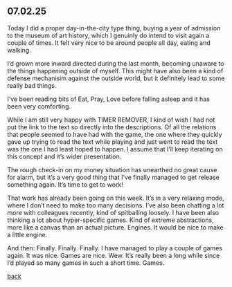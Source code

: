## 07.02.25

Today I did a proper day-in-the-city type thing, buying a year of admission to the museum of art history, which I genuinly do intend to visit again a couple of times. It felt very nice to be around people all day, eating and walking.

I’d grown more inward directed during the last month, becoming unaware to the things happening outside of myself. This might have also been a kind of defense mechanisim against the outside world, but it definitely lead to some really bad things.

I’ve been reading bits of Eat, Pray, Love before falling asleep and it has been very comforting.

While I am still very happy with TIMER REMOVER, I kind of wish I had not put the link to the text so directly into the descriptions. Of all the relations that people seemed to have had with the game, the one where they quickly gave up trying to read the text while playing and just went to read the text was the one I had least hoped to happen. I assume that I’ll keep iterating on this concept and it’s wider presentation.

The rough check-in on my money situation has unearthed no great cause for alarm, but it’s a very good thing that I’ve finally managed to get release something again. It’s time to get to work!

That work has already been going on this week. It’s in a very relaxing mode, where I don’t need to make too many decisions. I’ve also been chatting a lot more with colleagues recently, kind of spitballing loosely. I have been also thinking a lot about hyper-specific games. Kind of extreme abstractions, more like a canvas than an actual picture. Engines. It would be nice to make a little engine. 

And then: Finally. Finally. Finally. I have managed to play a couple of games again. It was nice. Games are nice. Wew. It’s really been a long while since I’d played so many games in such a short time. Games. 

[back](games)
